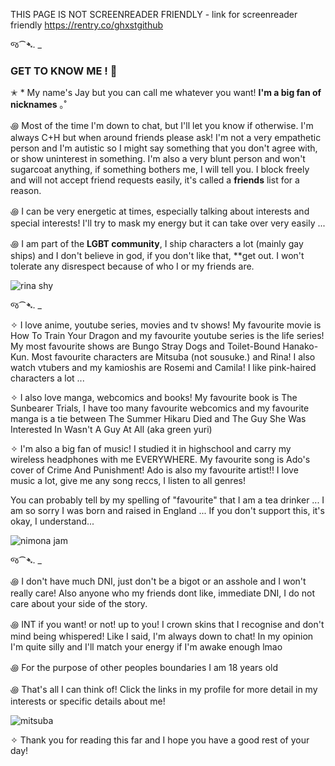 THIS PAGE IS NOT SCREENREADER FRIENDLY -
link for screenreader friendly https://rentry.co/ghxstgithub

જ⁀➴. _

### **GET TO KNOW ME ! 🪼**

✭ * My name's Jay but you can call me whatever you want! **I'm a big fan of nicknames** ｡˚

꩜ Most of the time I'm down to chat, but I'll let you know if otherwise. I'm always C+H but when around friends please ask! I'm not a very empathetic person and I'm autistic so I might say something that you don't agree with, or show uninterest in something. I'm also a very blunt person and won't sugarcoat anything, if something bothers me, I will tell you. I block freely and will not accept friend requests easily, it's called a **friends** list for a reason.

꩜ I can be very energetic at times, especially talking about interests and special interests! I'll try to mask my energy but it can take over very easily ...

꩜ I am part of the **LGBT community**, I ship characters a lot (mainly gay ships) and I don't believe in god, if you don't like that, **get out. I won't tolerate any disrespect because of who I or my friends are.

![rina shy](https://media1.tenor.com/m/ctvZhc6AIg4AAAAd/rina-tennoji-love-live.gif)

જ⁀➴. _

✧ I love anime, youtube series, movies and tv shows! My favourite movie is How To Train Your Dragon and my favourite youtube series is the life series! My most favourite shows are Bungo Stray Dogs and Toilet-Bound Hanako-Kun. Most favourite characters are Mitsuba (not sousuke.) and Rina! I also watch vtubers and my kamioshis are Rosemi and Camila! I like pink-haired characters a lot ...

✧ I also love manga, webcomics and books! My favourite book is The Sunbearer Trials, I have too many favourite webcomics and my favourite manga is a tie between The Summer Hikaru Died and The Guy She Was Interested In Wasn't A Guy At All (aka green yuri)

✧ I'm also a big fan of music! I studied it in highschool and carry my wireless headphones with me EVERYWHERE. My favourite song is Ado's cover of Crime And Punishment! Ado is also my favourite artist!! I love music a lot, give me any song reccs, I listen to all genres!

You can probably tell by my spelling of "favourite" that I am a tea drinker ... I am so sorry I was born and raised in England ... If you don't support this, it's okay, I understand...

![nimona jam](https://media1.tenor.com/m/nvh4luGgGXsAAAAC/nimona-cooking.gif)

જ⁀➴. _

꩜ I don't have much DNI, just don't be a bigot or an asshole and I won't really care! Also anyone who my friends dont like, immediate DNI, I do not care about your side of the story. 

꩜ INT if you want! or not! up to you! I crown skins that I recognise and don't mind being whispered! Like I said, I'm always down to chat! In my opinion I'm quite silly and I'll match your energy if I'm awake enough lmao

꩜ For the purpose of other peoples boundaries I am 18 years old

꩜ That's all I can think of! Click the links in my profile for more detail in my interests or specific details about me!

![mitsuba](https://media1.tenor.com/m/EF4enevK7YIAAAAd/tbhk-jshk.gif)

✧ Thank you for reading this far and I hope you have a good rest of your day!
